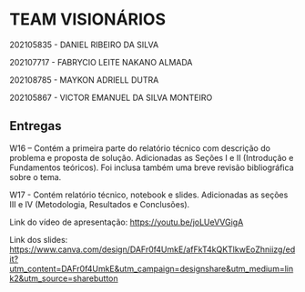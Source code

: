# TEAM VISIONÁRIOS

202105835 - DANIEL RIBEIRO DA SILVA

202107717 - FABRYCIO LEITE NAKANO ALMADA

202108785 - MAYKON ADRIELL DUTRA

202105867 - VICTOR EMANUEL DA SILVA MONTEIRO






## Entregas

W16 – Contém a primeira parte do relatório técnico com descrição do problema e proposta de solução.
Adicionadas as Seções I e II (Introdução e Fundamentos teóricos). Foi inclusa também uma breve revisão bibliográfica sobre o tema.

W17 - Contém relatório técnico, notebook e slides.
Adicionadas as seções III e IV (Metodologia, Resultados e Conclusões).

Link do vídeo de apresentação: https://youtu.be/joLUeVVGigA

Link dos slides: https://www.canva.com/design/DAFr0f4UmkE/afFkT4kQKTlkwEoZhniizg/edit?utm_content=DAFr0f4UmkE&utm_campaign=designshare&utm_medium=link2&utm_source=sharebutton

